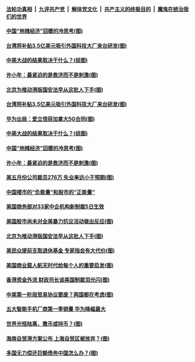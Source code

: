 ####  [法轮功真相](../../../../basic/blob/master/README.md?t=06042101) &nbsp;|&nbsp; [九评共产党](../../../../9ping.md/blob/master/README.md?t=06042101) &nbsp;|&nbsp; [解体党文化](../../../../jtdwh.md/blob/master/README.md?t=06042101)  &nbsp;|&nbsp; [共产主义的终极目的](../../../../gczydzjmd.md/blob/master/README.md?t=06042101) &nbsp;|&nbsp; [魔鬼在统治我们的世界](../../../../mgztzwmdsj.md/blob/master/README.md?t=06042101) 

#### [中国“地摊经济”回暖的冷思考(图)](../pages/p5/935421.md?t=06042101) 

#### [台湾将补贴3.5亿美元吸引外国科技大厂来台研发(图)](../pages/p5/935479.md?t=06042101) 

#### [中美大战的结果取决于什么？(组图)](../pages/p5/935429.md?t=06042101) 

#### [许小年：最紧迫的是救济而不是刺激(图)](../pages/p5/935427.md?t=06042101) 

#### [北京为推动港版国安法早从这批人下手(图)](../pages/p5/935392.md?t=06042101) 


#### [台湾将补贴3.5亿美元吸引外国科技大厂来台研发(图)](../pages/p5/935479.md?t=06042101) 

#### [华为出局：爱立信获加拿大5G合同(图)](../pages/p5/935433.md?t=06042101) 

#### [中美大战的结果取决于什么？(组图)](../pages/p5/935429.md?t=06042101) 

#### [中国“地摊经济”回暖的冷思考(图)](../pages/p5/935421.md?t=06042101) 

#### [许小年：最紧迫的是救济而不是刺激(图)](../pages/p5/935427.md?t=06042101) 

#### [美五月份公司裁员276万 失业率远小于预期(图)](../pages/p5/935428.md?t=06042101) 

#### [中国楼市的“负能量”和股市的“正能量”](../pages/p5/935419.md?t=06042101) 

#### [美国商务部对33家中企机构新制裁5日生效](../pages/p5/935410.md?t=06042101) 

#### [美国股市尚未对全美暴力抗议活动做出反应(图)](../pages/p5/935398.md?t=06042101) 

#### [北京为推动港版国安法早从这批人下手(图)](../pages/p5/935392.md?t=06042101) 


#### [美民众提前支取退休基金 专家指会有大代价(图)](../pages/p5/935229.md?t=06042101) 


#### [美国商业载人航天时代给每个人的重要启发(图)](../pages/p5/935302.md?t=06042101) 

#### [香港资金外流 财政司长谈美国制裁泪光闪(图)](../pages/p5/935288.md?t=06042101) 

#### [中美第一阶段贸易协议要废？两国都在考虑(图)](../pages/p5/935275.md?t=06042101) 

#### [五大智能手机厂商第一季销量 华为降幅最大](../pages/p5/935274.md?t=06042101) 

#### [世界光怪陆离，撒币或持币？(图)](../pages/p5/935232.md?t=06042101) 

#### [海南自贸港方案公布 上海自贸区被放弃？(图)](../pages/p5/935191.md?t=06042101) 

#### [多国无力偿还巨额债务中国怎么办？(图)](../pages/p5/935224.md?t=06042101) 

